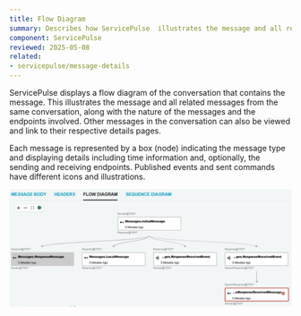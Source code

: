 ```yaml
---
title: Flow Diagram
summary: Describes how ServicePulse  illustrates the message and all related messages from the same conversation
component: ServicePulse
reviewed: 2025-05-08
related:
- servicepulse/message-details
---
```

ServicePulse displays a flow diagram of the conversation that contains the message. This illustrates the message and all related messages from the same conversation, along with the nature of the messages and the endpoints involved. Other messages in the conversation can also be viewed and link to their respective details pages.

Each message is represented by a box (node) indicating the message type and displaying details including time information and, optionally, the sending and receiving endpoints. Published events and sent commands have different icons and illustrations.

![Flow Diagram](images/flow-diagram.png 'width=800')